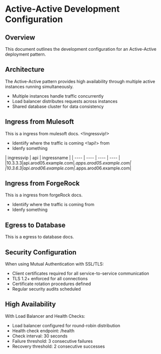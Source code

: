 # Active-Active Development Configuration

## Overview
This document outlines the development configuration for an Active-Active deployment pattern.

## Architecture
The Active-Active pattern provides high availability through multiple active instances running simultaneously.
- Multiple instances handle traffic concurrently
- Load balancer distributes requests across instances
- Shared database cluster for data consistency

## Ingress from Mulesoft
This is a ingress from mulesoft docs. <!ingressvip!>
-  Identiify where the traffic is coming <!api!> from
- Idenfy something

| ingressvip | api | ingressname |
| ---- | ---- | ---- | ---- |
|10.3.3.3|api.arod05.example.com|*.apps.arod05.example.com|
|10.3.6.3|api.arod06.example.com|*.apps.arod06.example.com|

## Ingress from ForgeRock
This is a ingress from forgeRock docs.
-  Identiify where the traffic is coming from
- Idenfy something

## Egress to Database
This is a egress to database docs.

## Security Configuration
When using Mutual Authentication with SSL/TLS:
- Client certificates required for all service-to-service communication
- TLS 1.2+ enforced for all connections
- Certificate rotation procedures defined
- Regular security audits scheduled

## High Availability
With Load Balancer and Health Checks:
- Load balancer configured for round-robin distribution
- Health check endpoint: /health
- Check interval: 30 seconds
- Failure threshold: 3 consecutive failures
- Recovery threshold: 2 consecutive successes
